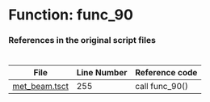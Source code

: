 # Function: func_90 
### References in the original script files

#

| File | Line Number | Reference code |
| --- | --- | --- |
| [met_beam.tsct](../../../out/met_beam.tsct#L255) | 255 | call func_90() |
